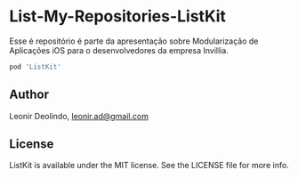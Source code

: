 # List-My-Repositories-ListKit
Esse é repositório é parte da apresentação sobre Modularização de Aplicações iOS para o desenvolvedores da empresa Invillia.

```ruby
pod 'ListKit'
```

## Author

Leonir Deolindo, leonir.ad@gmail.com

## License

ListKit is available under the MIT license. See the LICENSE file for more info.
